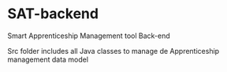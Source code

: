 # SAT-backend
 Smart Apprenticeship Management tool Back-end
 
Src folder includes all Java classes to manage de Apprenticeship management data model
